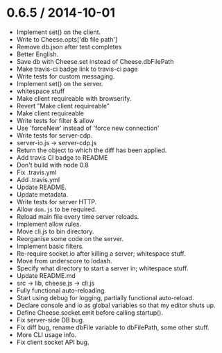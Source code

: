 
0.6.5 / 2014-10-01
==================

 * Implement set() on the client.
 * Write to Cheese.opts['db file path']
 * Remove db.json after test completes
 * Better English.
 * Save db with Cheese.set instead of Cheese.dbFilePath
 * Make travis-ci badge link to travis-ci page
 * Write tests for custom messaging.
 * Implement set() on the server.
 * whitespace stuff
 * Make client requireable with browserify.
 * Revert "Make client requireable"
 * Make client requireable
 * Write tests for filter & allow
 * Use 'forceNew' instead of 'force new connection'
 * Write tests for server-cdp.
 * server-io.js -> server-cdp.js
 * Return the object to which the diff has been applied.
 * Add travis CI badge to README
 * Don't build with node 0.8
 * Fix .travis.yml
 * Add .travis.yml
 * Update README.
 * Update metadata.
 * Write tests for server HTTP.
 * Allow `dom.js` to be required.
 * Reload main file every time server reloads.
 * Implement allow rules.
 * Move cli.js to bin directory.
 * Reorganise some code on the server.
 * Implement basic filters.
 * Re-require socket.io after killing a server; whitespace stuff.
 * Move from underscore to lodash.
 * Specify what directory to start a server in; whitespace stuff.
 * Update README.md
 * src -> lib, cheese.js -> cli.js
 * Fully functional auto-reloading.
 * Start using debug for logging, partially functional auto-reload.
 * Declare console and io as global variables so that my editor shuts up.
 * Define Cheese.socket.emit before calling startup().
 * Fix server-side DB bug.
 * Fix diff bug, rename dbFile variable to dbFilePath, some other stuff.
 * More CLI usage info.
 * Fix client socket API bug.
